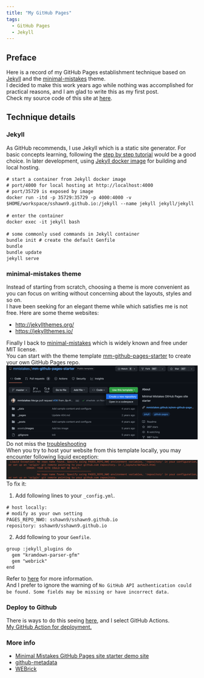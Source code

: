 ```yaml
---
title: "My GitHub Pages"
tags:
  - GitHub Pages
  - Jekyll
---
```


## Preface
Here is a record of my GitHub Pages establishment technique based on [Jekyll](https://jekyllrb.com/) and the [minimal-mistakes](https://github.com/mmistakes/minimal-mistakes) theme.  
I decided to make this work years ago while nothing was accomplished for practical reasons, and I am glad to write this as my first post.  
Check my source code of this site at [here](https://github.com/sshawn9/sshawn9.github.io).  

## Technique details
### Jekyll
As GitHub recommends, I use Jekyll which is a static site generator. For basic concepts learning, following the [step by step tutorial](https://jekyllrb.com/docs/step-by-step/01-setup/) would be a good choice. In later development, using [Jekyll docker image](https://hub.docker.com/r/jekyll/jekyll/) for building and local hosting.  

```shell
# start a container from Jekyll docker image
# port/4000 for local hosting at http://localhost:4000
# port/35729 is exposed by image
docker run -itd -p 35729:35729 -p 4000:4000 -v $HOME/workspace/sshawn9.github.io:/jekyll --name jekyll jekyll/jekyll

# enter the container
docker exec -it jekyll bash

# some commonly used commands in Jekyll container
bundle init # create the default Genfile
bundle
bundle update
jekyll serve
```

### minimal-mistakes theme  
Instead of starting from scratch, choosing a theme is more  convenient as you can focus on writing without concerning about the layouts, styles and so on.  
I have been seeking for an elegant theme while which satisfies me is not free. Here are some theme websites:  
- <http://jekyllthemes.org/>
- <https://jekyllthemes.io/>  

Finally I back to [minimal-mistakes](https://github.com/mmistakes/minimal-mistakes) which is widely known and free under MIT license.  
You can start with the theme template [mm-github-pages-starter](https://github.com/mmistakes/mm-github-pages-starter) to create your own GitHub Pages repo.  
![](/assets/images/start-with-the-theme-template.png)
Do not miss the [troubleshooting](https://github.com/mmistakes/mm-github-pages-starter#troubleshooting)  
When you try to host your website from this template locally, you may encounter following liquid exception:
![](/assets/images/liquid-exception.png)  
To fix it:  
1. Add following lines to your `_config.yml`.
```shell
# host locally:
# modify as your own setting
PAGES_REPO_NWO: sshawn9/sshawn9.github.io
repository: sshawn9/sshawn9.github.io
```
2. Add following to your `Gemfile`.
```shell
group :jekyll_plugins do
  gem "kramdown-parser-gfm"
  gem "webrick"
end
```  

Refer to [here](https://github.com/jekyll/github-metadata/blob/main/docs/configuration.md#configuration) for more information.  
And I prefer to ignore the warning of `No GitHub API authentication could be found. Some fields may be missing or have incorrect data.`

### Deploy to Github
There is ways to do this seeing [here](https://jekyllrb.com/docs/deployment/), and I select GitHub Actions.  
[My GitHub Action for deployment.](https://github.com/sshawn9/sshawn9.github.io/blob/main/.github/workflows/jekyll-gh-pages.yml)  

### More info
- [Minimal Mistakes GitHub Pages site starter demo site](https://mmistakes.github.io/mm-github-pages-starter/)
- [github-metadata](https://github.com/jekyll/github-metadata)
- [WEBrick](https://jekyllrb.com/docs/configuration/webrick/)
